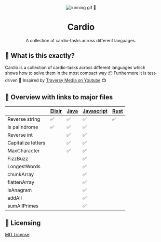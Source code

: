 <p align="center"><a><img src="https://media0.giphy.com/media/JRlqKEzTDKci5JPcaL/200.gif" alt="running gif 🏃"/></a></p>

<h1 align="center">Cardio</h1>
<p align="center">A collection of cardio-tasks across different languages.</p>

## 🙉 What is this exactly?

Cardio is a collection of cardio-tasks across different languages which shows how to solve them in the most compact way 📦 Furthermore it is test-driven 🧪 Inspired by [Traversy Media on Youtube](https://www.youtube.com/watch?v=M2bJBuaOeOQ) 📺

## 📄 Overview with links to major files

||[Elixir](elixir-cardio/lib/elixir_cardio.ex) | [Java](java-cardio/src/test/java/app/AppTest.java) | [Javascript](javascript-cardio/test.js) | [Rust](rust-cardio/src/main.rs)|
|--------------------|------|--------|--------|--------|
| Reverse string     |✅|✅|✅|✅|
| Is palindrome      |✅|✅|✅| |
| Reverse int        | |✅|✅| |
| Capitalize letters | |✅|✅| |
| MaxCharacter       | |✅|✅| |
| FizzBuzz           | | |✅| |
| LongestWords       | | |✅| |
| chunkArray         | | |✅| |
| flattenArray       | | |✅| |
| isAnagram          | | |✅| |
| addAll             | | |✅| |
| sumAllPrimes       | | |✅| |

## 📜 Licensing

[MIT License](LICENSE).
